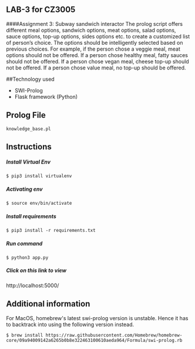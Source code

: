 ## LAB-3 for CZ3005 
####Assignment 3:  Subway sandwich interactor
The prolog script offers different meal options, sandwich options, meat options, salad options, sauce options, top-up options, sides options etc. to create a customized list of person’s choice. The options should be intelligently selected based on previous choices. For example, if the person chose a veggie meal, meat options should not be offered. If a person chose healthy meal, fatty sauces should not be offered. If a person chose vegan meal, cheese top-up should not be offered. If a person chose value meal, no top-up should be offered.


##Technology used
* SWI-Prolog
* Flask framework (Python)

## Prolog File
`knowledge_base.pl`

## Instructions

##### Install Virtual Env
`$ pip3 install virtualenv`

##### Activating env
`$ source env/bin/activate`

##### Install requirements
`$ pip3 install -r requirements.txt`

##### Run command 
`$ python3 app.py`

##### Click on this link to view
http://localhost:5000/

## Additional information
For MacOS, homebrew's latest swi-prolog version is unstable. Hence it has to backtrack into using the following version instead.

`$ brew install https://raw.githubusercontent.com/Homebrew/homebrew-core/09a94009142a6265b0b8e322463100610aeda964/Formula/swi-prolog.rb`
